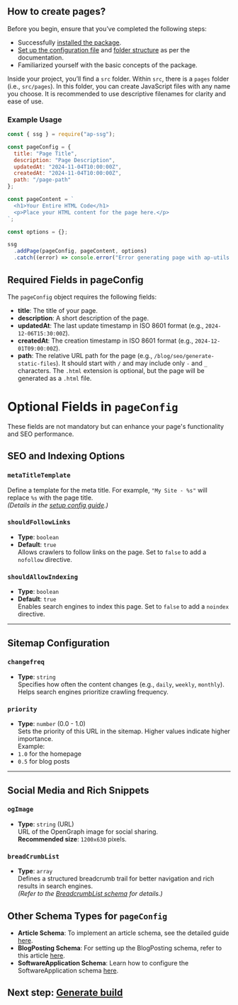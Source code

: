 ## How to create pages?

Before you begin, ensure that you’ve completed the following steps:

- Successfully [installed the package](./installation.md).
- [Set up the configuration file](./setup-config.md) and [folder structure](./folder-structure-setup.md) as per the
  documentation.
- Familiarized yourself with the basic concepts of the package.

Inside your project, you’ll find a `src` folder. Within `src`, there is a `pages` folder (i.e., `src/pages`). In this
folder, you can create JavaScript files with any name you choose. It is recommended to use descriptive filenames for
clarity and ease of use.

### Example Usage

```javascript
const { ssg } = require("ap-ssg");

const pageConfig = {
  title: "Page Title",
  description: "Page Description",
  updatedAt: "2024-11-04T10:00:00Z",
  createdAt: "2024-11-04T10:00:00Z",
  path: "/page-path"
};

const pageContent = `
  <h1>Your Entire HTML Code</h1>
  <p>Place your HTML content for the page here.</p>
`;

const options = {};

ssg
  .addPage(pageConfig, pageContent, options)
  .catch((error) => console.error("Error generating page with ap-utils:", error));
```

## Required Fields in pageConfig

The `pageConfig` object requires the following fields:

- **title**: The title of your page.
- **description**: A short description of the page.
- **updatedAt**: The last update timestamp in ISO 8601 format (e.g., `2024-12-06T15:30:00Z`).
- **createdAt**: The creation timestamp in ISO 8601 format (e.g., `2024-12-01T09:00:00Z`).
- **path**: The relative URL path for the page (e.g., `/blog/seo/generate-static-files`). It should start with `/` and
  may include only `-` and `_` characters. The `.html` extension is optional, but the page will be generated as a
  `.html` file.

# Optional Fields in `pageConfig`

These fields are not mandatory but can enhance your page's functionality and SEO performance.

## SEO and Indexing Options

### `metaTitleTemplate`

Define a template for the meta title. For example, `"My Site - %s"` will replace `%s` with the page title.  
*(Details in the [setup config guide](./setup-config.md).)*

### `shouldFollowLinks`

- **Type**: `boolean`
- **Default**: `true`  
  Allows crawlers to follow links on the page. Set to `false` to add a `nofollow` directive.

### `shouldAllowIndexing`

- **Type**: `boolean`
- **Default**: `true`  
  Enables search engines to index this page. Set to `false` to add a `noindex` directive.

---

## Sitemap Configuration

### `changefreq`

- **Type**: `string`  
  Specifies how often the content changes (e.g., `daily`, `weekly`, `monthly`).  
  Helps search engines prioritize crawling frequency.

### `priority`

- **Type**: `number` (0.0 - 1.0)  
  Sets the priority of this URL in the sitemap. Higher values indicate higher importance.  
  Example:
- `1.0` for the homepage
- `0.5` for blog posts

---

## Social Media and Rich Snippets

### `ogImage`

- **Type**: `string` (URL)  
  URL of the OpenGraph image for social sharing.  
  **Recommended size**: `1200x630` pixels.

### `breadCrumbList`

- **Type**: `array`  
  Defines a structured breadcrumb trail for better navigation and rich results in search engines.  
  *(Refer to the [BreadcrumbList schema](./schemas/breadCrumb.md) for details.)*

## Other Schema Types for `pageConfig`

* **Article Schema**: To implement an article schema, see the detailed guide [here](./schemas/article.md).
* **BlogPosting Schema**: For setting up the BlogPosting schema, refer to this article [here](./schemas/blogpost.md).
* **SoftwareApplication Schema**: Learn how to configure the SoftwareApplication schema [here](./schemas/software.md).

## Next step: [Generate build](./generate-build.md)

